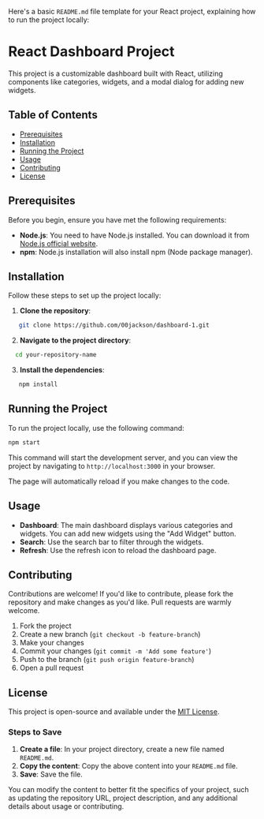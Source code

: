 Here's a basic `README.md` file template for your React project, explaining how to run the project locally:

# React Dashboard Project

This project is a customizable dashboard built with React, utilizing components like categories, widgets, and a modal dialog for adding new widgets.

## Table of Contents

- [Prerequisites](#prerequisites)
- [Installation](#installation)
- [Running the Project](#running-the-project)
- [Usage](#usage)
- [Contributing](#contributing)
- [License](#license)

## Prerequisites

Before you begin, ensure you have met the following requirements:

- **Node.js**: You need to have Node.js installed. You can download it from [Node.js official website](https://nodejs.org/).
- **npm**: Node.js installation will also install npm (Node package manager).

## Installation

Follow these steps to set up the project locally:

1. **Clone the repository**:
```bash
   git clone https://github.com/00jackson/dashboard-1.git
```

2. **Navigate to the project directory**:
 ```bash
   cd your-repository-name
```

3. **Install the dependencies**:

```bash
   npm install
```


## Running the Project

To run the project locally, use the following command:

```bash
npm start
```

This command will start the development server, and you can view the project by navigating to `http://localhost:3000` in your browser.

The page will automatically reload if you make changes to the code.

## Usage

- **Dashboard**: The main dashboard displays various categories and widgets. You can add new widgets using the "Add Widget" button.
- **Search**: Use the search bar to filter through the widgets.
- **Refresh**: Use the refresh icon to reload the dashboard page.

## Contributing

Contributions are welcome! If you'd like to contribute, please fork the repository and make changes as you'd like. Pull requests are warmly welcome.

1. Fork the project
2. Create a new branch (`git checkout -b feature-branch`)
3. Make your changes
4. Commit your changes (`git commit -m 'Add some feature'`)
5. Push to the branch (`git push origin feature-branch`)
6. Open a pull request

## License

This project is open-source and available under the [MIT License](LICENSE).

### Steps to Save

1. **Create a file**: In your project directory, create a new file named `README.md`.
2. **Copy the content**: Copy the above content into your `README.md` file.
3. **Save**: Save the file.

You can modify the content to better fit the specifics of your project, such as updating the repository URL, project description, and any additional details about usage or contributing.
